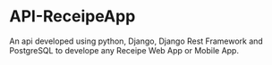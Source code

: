 # API-ReceipeApp
An api developed using python, Django, Django Rest Framework and PostgreSQL to develope any Receipe Web App or Mobile App.
